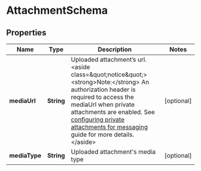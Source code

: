 

# AttachmentSchema


## Properties

| Name | Type | Description | Notes |
|------------ | ------------- | ------------- | -------------|
|**mediaUrl** | **String** | Uploaded attachment’s url.  &lt;aside class&#x3D;\&quot;notice\&quot;&gt;&lt;strong&gt;Note:&lt;/strong&gt; An authorization header is required to access the mediaUrl when private attachments are enabled. See [configuring private attachments for messaging](https://developer.zendesk.com/documentation/zendesk-web-widget-sdks/messaging_private_attachments/) guide for more details.&lt;/aside&gt;  |  [optional] |
|**mediaType** | **String** | Uploaded attachment&#39;s media type |  [optional] |



